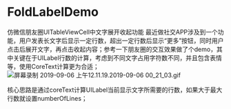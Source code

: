 # FoldLabelDemo
仿微信朋友圈UITableViewCell中文字展开收起功能
最近做社交APP涉及到一个功能，用户发表长文字后显示一定行数，超出一定行数后显示“更多”按钮，同时用户点击后展开文字，再点击收起内容；参考一下朋友圈的交互效果做了个demo，其中关键在于UILabel行数的计算，考虑到不同文字占用字符数不同，并且包含表情等，使用CoreText计算更为合适；
![屏幕录制 2019-09-06 上午12.11.19.2019-09-06 00_21_03.gif](https://upload-images.jianshu.io/upload_images/1506056-d30c252d8e4003dd.gif?imageMogr2/auto-orient/strip)

核心思路是通过coreText计算UILabel当前显示文字所需要的行数，如果大于最大行数就设置numberOfLines；
